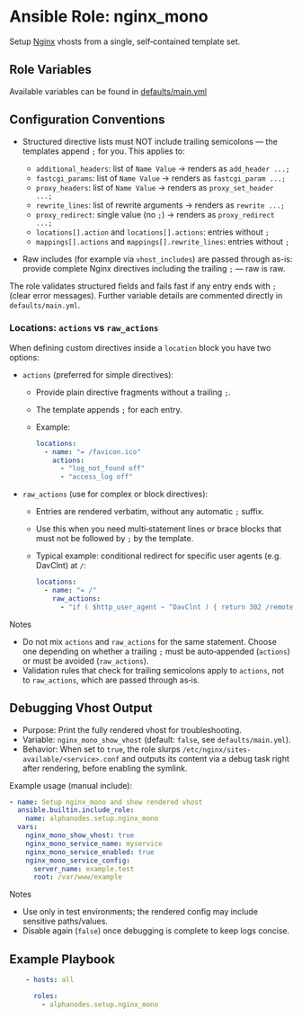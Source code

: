 # Ansible Role: nginx_mono

Setup [Nginx](https://www.nginx.com/) vhosts from a single, self‑contained template set.

## Role Variables

Available variables can be found in [defaults/main.yml](defaults/main.yml)

## Configuration Conventions

- Structured directive lists must NOT include trailing semicolons — the templates append `;` for you. This applies to:
  - `additional_headers`: list of `Name Value` → renders as `add_header ...;`
  - `fastcgi_params`: list of `Name Value` → renders as `fastcgi_param ...;`
  - `proxy_headers`: list of `Name Value` → renders as `proxy_set_header ...;`
  - `rewrite_lines`: list of rewrite arguments → renders as `rewrite ...;`
  - `proxy_redirect`: single value (no `;`) → renders as `proxy_redirect ...;`
  - `locations[].action` and `locations[].actions`: entries without `;`
  - `mappings[].actions` and `mappings[].rewrite_lines`: entries without `;`

- Raw includes (for example via `vhost_includes`) are passed through as-is: provide complete Nginx directives including the trailing `;` — raw is raw.

The role validates structured fields and fails fast if any entry ends with `;` (clear error messages). Further variable details are commented directly in `defaults/main.yml`.

### Locations: `actions` vs `raw_actions`

When defining custom directives inside a `location` block you have two options:

- `actions` (preferred for simple directives):
  - Provide plain directive fragments without a trailing `;`.
  - The template appends `;` for each entry.
  - Example:

    ```yaml
    locations:
      - name: "= /favicon.ico"
        actions:
          - "log_not_found off"
          - "access_log off"
    ```

- `raw_actions` (use for complex or block directives):
  - Entries are rendered verbatim, without any automatic `;` suffix.
  - Use this when you need multi‑statement lines or brace blocks that must not be followed by `;` by the template.
  - Typical example: conditional redirect for specific user agents (e.g. DavClnt) at `/`:

    ```yaml
    locations:
      - name: "= /"
        raw_actions:
          - "if ( $http_user_agent ~ ^DavClnt ) { return 302 /remote.php/webdav/$is_args$args; }"
    ```

Notes
- Do not mix `actions` and `raw_actions` for the same statement. Choose one depending on whether a trailing `;` must be auto‑appended (`actions`) or must be avoided (`raw_actions`).
- Validation rules that check for trailing semicolons apply to `actions`, not to `raw_actions`, which are passed through as‑is.

## Debugging Vhost Output

- Purpose: Print the fully rendered vhost for troubleshooting.
- Variable: `nginx_mono_show_vhost` (default: `false`, see `defaults/main.yml`).
- Behavior: When set to `true`, the role slurps `/etc/nginx/sites-available/<service>.conf` and outputs its content via a debug task right after rendering, before enabling the symlink.

Example usage (manual include):

```yaml
- name: Setup nginx_mono and show rendered vhost
  ansible.builtin.include_role:
    name: alphanodes.setup.nginx_mono
  vars:
    nginx_mono_show_vhost: true
    nginx_mono_service_name: myservice
    nginx_mono_service_enabled: true
    nginx_mono_service_config:
      server_name: example.test
      root: /var/www/example
```

Notes
- Use only in test environments; the rendered config may include sensitive paths/values.
- Disable again (`false`) once debugging is complete to keep logs concise.

## Example Playbook

```yaml
    - hosts: all

      roles:
        - alphanodes.setup.nginx_mono
```
